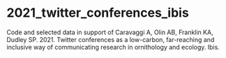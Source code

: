 # 2021_twitter_conferences_ibis
Code and selected data in support of  Caravaggi A, Olin AB, Franklin KA, Dudley SP. 2021. Twitter conferences as a low-carbon, far-reaching and inclusive way of communicating research in ornithology and ecology. Ibis.
